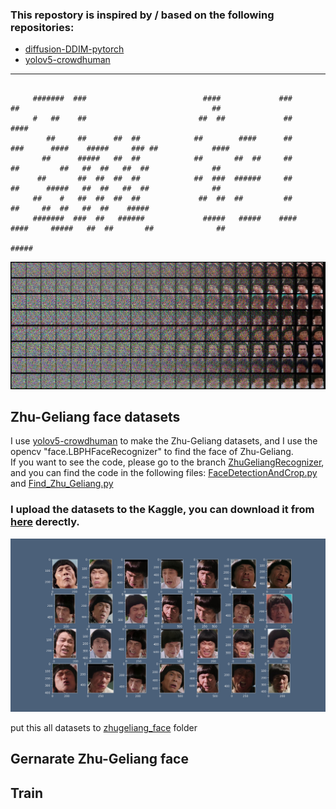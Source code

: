 ### This repostory is inspired by / based on the following repositories:
   - [diffusion-DDIM-pytorch](https://github.com/Alokia/diffusion-DDIM-pytorch)
   - [yolov5-crowdhuman](https://github.com/deepakcrk/yolov5-crowdhuman)

---
```

     #######  ###                          ####             ###       ##                                           ##
     #   ##    ##                         ##  ##             ##                                                   ####
        ##     ##      ##  ##            ##        ####      ##      ###      ####    #####     ### ##            ####
       ##      #####   ##  ##            ##       ##  ##     ##       ##         ##   ##  ##   ##  ##              ##
      ##       ##  ##  ##  ##            ##  ###  ######     ##       ##      #####   ##  ##   ##  ##              ##
     ##    #   ##  ##  ##  ##             ##  ##  ##         ##       ##     ##  ##   ##  ##    #####
     #######  ###  ##   ######             #####   #####    ####     ####     #####   ##  ##       ##              ##
                                                                                               #####
```

![images](https://github.com/yuan-0816/Zhu-Geliang-DDPM/blob/main/doc/GenerateProcess.png)


## Zhu-Geliang face datasets   
I use [yolov5-crowdhuman](https://github.com/deepakcrk/yolov5-crowdhuman) to make the Zhu-Geliang datasets, and I use the opencv "face.LBPHFaceRecognizer" to find the face of Zhu-Geliang.  
If you want to see the code, please go to the branch [ZhuGeliangRecognizer](https://github.com/yuan-0816/Zhu-Geliang-DDPM/tree/ZhuGeliangRecognizer), and you can find the code in the following files:
[FaceDetectionAndCrop.py](https://github.com/yuan-0816/Zhu-Geliang-DDPM/blob/ZhuGeliangRecognizer/yolov5_crowdhuman/FaceDetectionAndCrop.py)
and 
[Find_Zhu_Geliang.py](https://github.com/yuan-0816/Zhu-Geliang-DDPM/blob/ZhuGeliangRecognizer/Find_Zhu_Geliang.py)   

### I upload the datasets to the Kaggle, you can download it from [here](https://www.kaggle.com/datasets/yuanyuan0816/zhugeliang-face) derectly.

![images](https://github.com/yuan-0816/Zhu-Geliang-DDPM/blob/main/doc/ShowZhuGeliangFace.png)

put this all datasets to [zhugeliang_face](https://github.com/yuan-0816/Zhu-Geliang-DDPM/tree/main/data/zhugeliang_face) folder

## Gernarate Zhu-Geliang face


## Train





